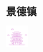 # 景德镇

<img  src="./img/nanchang.svg" alt="drawing" class="index-img"  style="width:60px; height:60px"/>

